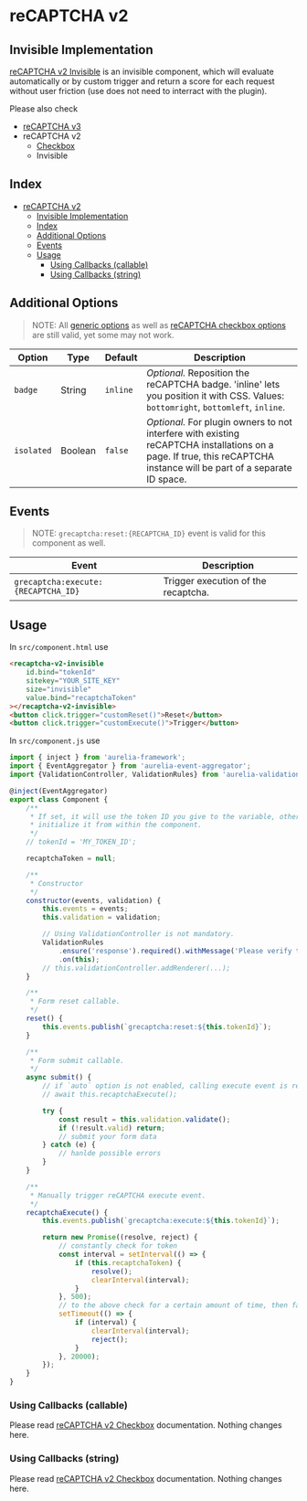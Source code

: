 # reCAPTCHA v2

##  Invisible Implementation

[reCAPTCHA v2 Invisible](https://developers.google.com/recaptcha/docs/invisible) is an invisible component, which will evaluate automatically or by custom trigger and return a score for each request without user friction (use does not need to interract with the plugin).

Please also check

* [reCAPTCHA v3](https://github.com/dragoscirjan/aurelia-google-recaptcha/blob/master/doc/recaptcha-v3.md)
* reCAPTCHA v2
  * [Checkbox](https://github.com/dragoscirjan/aurelia-google-recaptcha/blob/master/doc/recaptcha-v2.md)
  * Invisible

## Index

<!-- TOC -->

- [reCAPTCHA v2](#recaptcha-v2)
    - [Invisible Implementation](#invisible-implementation)
    - [Index](#index)
    - [Additional Options](#additional-options)
    - [Events](#events)
    - [Usage](#usage)
        - [Using Callbacks (callable)](#using-callbacks-callable)
        - [Using Callbacks (string)](#using-callbacks-string)

<!-- /TOC -->

## Additional Options

> NOTE: All [generic options](https://github.com/dragoscirjan/aurelia-google-recaptcha#generic-options) as well as [reCAPTCHA checkbox options](https://github.com/dragoscirjan/aurelia-google-recaptcha/blob/master/doc/recaptcha-v2.md) are still valid, yet some may not work.

| Option | Type | Default | Description |
|---|---|---|---|
| `badge` | String | `inline` | _Optional._ Reposition the reCAPTCHA badge. 'inline' lets you position it with CSS. Values: `bottomright`, `bottomleft`, `inline`.  |
| `isolated` | Boolean  | `false` | _Optional._ For plugin owners to not interfere with existing reCAPTCHA installations on a page. If true, this reCAPTCHA instance will be part of a separate ID space. |

## Events

> NOTE: `grecaptcha:reset:{RECAPTCHA_ID}` event is valid for this component as well.

| Event | Description |
|---|---|
| `grecaptcha:execute:{RECAPTCHA_ID}` | Trigger execution of the recaptcha. |


## Usage

In `src/component.html` use

```html
<recaptcha-v2-invisible
    id.bind="tokenId"
    sitekey="YOUR_SITE_KEY"
    size="invisible"
    value.bind="recaptchaToken"
></recaptcha-v2-invisible>
<button click.trigger="customReset()">Reset</button>
<button click.trigger="customExecute()">Trigger</button>
```

In `src/component.js` use

```javascript
import { inject } from 'aurelia-framework';
import { EventAggregator } from 'aurelia-event-aggregator';
import {ValidationController, ValidationRules} from 'aurelia-validation';

@inject(EventAggregator)
export class Component {
    /**
     * If set, it will use the token ID you give to the variable, otherwise it will 
     * initialize it from within the component.
     */
    // tokenId = 'MY_TOKEN_ID';

    recaptchaToken = null;

    /**
     * Constructor
     */
    constructor(events, validation) {
        this.events = events;
        this.validation = validation;

        // Using ValidationController is not mandatory.
        ValidationRules
            .ensure('response').required().withMessage('Please verify the recaptcha.')
            .on(this);
        // this.validationController.addRenderer(...);
    }

    /**
     * Form reset callable.
     */
    reset() {
        this.events.publish(`grecaptcha:reset:${this.tokenId}`);
    }

    /**
     * Form submit callable.
     */
    async submit() {
        // if `auto` option is not enabled, calling execute event is required
        // await this.recaptchaExecute();

        try {
            const result = this.validation.validate();
            if (!result.valid) return;
            // submit your form data
        } catch (e) {
            // hanlde possible errors
        }
    }

    /**
     * Manually trigger reCAPTCHA execute event.
     */
    recaptchaExecute() {
        this.events.publish(`grecaptcha:execute:${this.tokenId}`);

        return new Promise((resolve, reject) {
            // constantly check for token
            const interval = setInterval(() => {
                if (this.recaptchaToken) {
                    resolve();
                    clearInterval(interval);
                }
            }, 500);
            // to the above check for a certain amount of time, then fail
            setTimeout(() => {
                if (interval) {
                    clearInterval(interval);
                    reject();
                }
            }, 20000);
        });
    }
}
```

### Using Callbacks (callable)

Please read [reCAPTCHA v2 Checkbox](https://github.com/dragoscirjan/aurelia-google-recaptcha/blob/master/doc/recaptcha-v2.md#using-callbacks-callable) documentation. Nothing changes here.

### Using Callbacks (string)

Please read [reCAPTCHA v2 Checkbox](https://github.com/dragoscirjan/aurelia-google-recaptcha/blob/master/doc/recaptcha-v2.md#using-callbacks-string) documentation. Nothing changes here.

